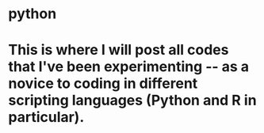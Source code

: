# python

# This is where I will post all codes that I've been experimenting -- as a novice to coding in different scripting languages (Python and R in particular).